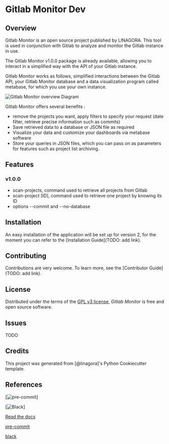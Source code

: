 # Gitlab Monitor Dev

## Overview

Gitlab Monitor is an open source project published by LINAGORA. This tool is used in conjunction with Gitlab to analyze and monitor the Gitlab instance in use.

The Gitlab Monitor v1.0.0 package is already available, allowing you to interact in a simplified way with the API of your Gitlab instance.

Gitlab Monitor works as follows, simplified interactions between the Gitlab API, your Gitlab Monitor database and a data visualization program called metabase, for which you use your own instance.

![Gitlab Monitor overview Diagram](../_static/gitlab_monitor.drawio.png)

Gitlab Monitor offers several benefits :
- remove the projects you want, apply filters to specify your request (date filter, retrieve precise information such as commits)
- Save retrieved data to a database or JSON file as required
- Visualize your data and customize your dashboards via metabase software
- Store your queries in JSON files, which you can pass on as parameters for features such as project list archiving.


## Features
### v1.0.0
- scan-projects, command used to retrieve all projects from Gitlab
- scan-project [ID], command used to retrieve one project by knowing its ID
- options --commit and --no-database


## Installation

An easy installation of the application will be set up for version 2, for the moment you can refer to the [Installation Guide](TODO: add link).

## Contributing

Contributions are very welcome.
To learn more, see the [Contributor Guide](TODO: add link).

## License

Distributed under the terms of the [GPL v3 license](LICENSE),
_Gitlab Monitor_ is free and open source software.

## Issues

TODO

## Credits

This project was generated from [@linagora]'s Python Cookiecutter template.

## References
[![pre-commit](https://img.shields.io/badge/pre--commit-enabled-brightgreen?logo=pre-commit&logoColor=white)]

[![Black](https://img.shields.io/badge/code%20style-black-000000.svg)]

[Read the docs](https://docs.readthedocs.com/platform/stable/)

[pre-commit](https://github.com/pre-commit/pre-commit)

[black](https://github.com/psf/black)